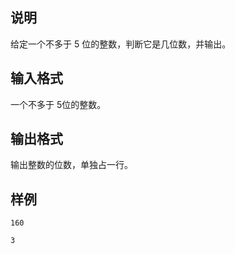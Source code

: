 <h2>说明</h2>

给定一个不多于 $5$ 位的整数，判断它是几位数，并输出。
<h2>输入格式</h2>

一个不多于 $5$位的整数。

<h2>输出格式</h2>

输出整数的位数，单独占一行。

<h2>样例</h2>
<pre><code class="language-input1">160</code></pre><pre><code class="language-output1">3</code></pre>
